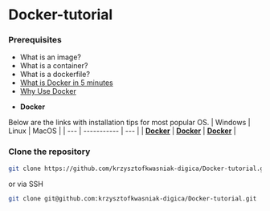 # Docker-tutorial

### Prerequisites

- What is an image?
- What is a container?
- What is a dockerfile?
- [What is Docker in 5 minutes](https://www.youtube.com/watch?v=_dfLOzuIg2o)
- [Why Use Docker](https://www.youtube.com/watch?v=SYozbyvsP8A)
* **Docker**

Below are the links with installation tips for most popular OS.
| Windows | Linux | MacOS |
| --- | ----------- | --- |
| __[Docker](https://docs.docker.com/desktop/windows/install/)__ | __[Docker](https://phoenixnap.com/kb/install-docker-on-ubuntu-20-04)__ | __[Docker](https://docs.docker.com/desktop/mac/install/)__ |




### Clone the repository

```sh
git clone https://github.com/krzysztofkwasniak-digica/Docker-tutorial.git
```
or via SSH
```sh
git clone git@github.com:krzysztofkwasniak-digica/Docker-tutorial.git
```




